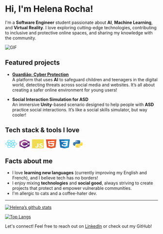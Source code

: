 # Hi, I'm Helena Rocha! 

I'm a **Software Engineer** student passionate about **AI**, **Machine Learning**, and **Virtual Reality**. I love exploring cutting-edge technologies, contributing to inclusive and protective online spaces, and sharing my knowledge with the community. 

![GIF](https://media3.giphy.com/media/v1.Y2lkPTc5MGI3NjExenpodjFtOWh0Y2U0bWkxZGx1NXlmODlpNDdtMGtvY2VxN2w0djEzNiZlcD12MV9pbnRlcm5hbF9naWZfYnlfaWQmY3Q9Zw/fwbZnTftCXVocKzfxR/giphy.gif)

## Featured projects

- **[Guardião: Cyber Protection](https://github.com/dr1co/guardiao-front)**  
  A platform that uses **AI** to safeguard children and teenagers in the digital world, detecting threats across social media and websites. It’s all about creating a safer online environment for young users! 

- **Social Interaction Simulation for ASD**  
  An immersive **Unity**-based scenario designed to help people with **ASD** practice social interactions. It’s like a social skills simulator, but way cooler! 

## Tech stack & tools I love

<div style="display: inline_block">
  <img align="center" alt="React" height="30" width="40" src="https://raw.githubusercontent.com/devicons/devicon/master/icons/react/react-original.svg">
  <img align="center" alt="C#" height="30" width="40" src="https://raw.githubusercontent.com/devicons/devicon/master/icons/csharp/csharp-original.svg">
  <img align="center" alt="JavaScript" height="30" width="40" src="https://raw.githubusercontent.com/devicons/devicon/master/icons/javascript/javascript-plain.svg">
  <img align="center" alt="HTML5" height="30" width="40" src="https://raw.githubusercontent.com/devicons/devicon/master/icons/html5/html5-original.svg">
  <img align="center" alt="CSS3" height="30" width="40" src="https://raw.githubusercontent.com/devicons/devicon/master/icons/css3/css3-original.svg">
  <img align="center" alt="Python" height="30" width="40" src="https://raw.githubusercontent.com/devicons/devicon/master/icons/python/python-original.svg">
</div>


## Facts about me

- I love **learning new languages** (currently improving my English and French), and I believe tech has no borders! 
- I enjoy mixing **technologies** and **social good**, always striving to create projects that protect and empower vulnerable communities. 
- I'm allergic to cats and a coffee-hater dev. 

<hr>

[![Helena’s github stats](https://github-readme-stats.vercel.app/api?username=hlenarocha)](https://github.com/hlenarocha)

[![Top Langs](https://github-readme-stats.vercel.app/api/top-langs/?username=hlenarocha&layout=compact)](https://github.com/hlenarocha)


Let's connect! Feel free to reach out on [LinkedIn](https://www.linkedin.com/in/helena-vd-rocha) or check out my GitHub! 
